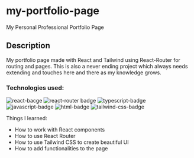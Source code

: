 # my-portfolio-page
My Personal Professional Portfolio Page

## Description
My portfolio page made with React and Tailwind using React-Router for routing and pages. This is also a never ending project which always needs extending and touches here and there as my knowledge grows.

### Technologies used:


<img src='https://badges.aleen42.com/src/react.svg' alt='react-bacge'/> <img src='https://badges.aleen42.com/src/react-router.svg' alt='react-router badge'/> <img src='https://badges.aleen42.com/src/typescript.svg' alt='typescript-badge'/> <img src='https://badges.aleen42.com/src/javascript.svg' alt='javascript-badge'/> <img src='https://img.shields.io/badge/-HTML-orange' alt='html-badge'/> <img src='https://badges.aleen42.com/src/tailwindcss.svg' alt='tailwind-css-badge'/>

Things I learned:
- How to work with React components
- How to use React Router
- How to use Tailwind CSS to create beautiful UI
- How to add functionalities to the page
